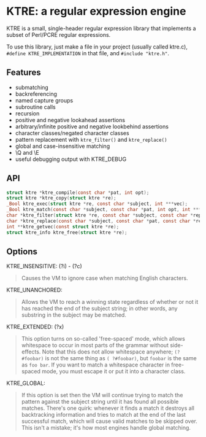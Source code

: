 # KTRE: a regular expression engine

KTRE is a small, single-header regular expression library that
implements a subset of Perl/PCRE regular expressions.

To use this library, just make a file in your project (usually called
ktre.c), `#define KTRE_IMPLEMENTATION` in that file, and `#include
"ktre.h"`.

## Features

* submatching
* backreferencing
* named capture groups
* subroutine calls
* recursion
* positive and negative lookahead assertions
* arbitrary/infinite positive and negative lookbehind assertions
* character classes/negated character classes
* pattern replacement with `ktre_filter()` and `ktre_replace()`
* global and case-insensitive matching
* \Q and \E
* useful debugging output with KTRE_DEBUG

## API

```c
struct ktre *ktre_compile(const char *pat, int opt);
struct ktre *ktre_copy(struct ktre *re);
_Bool ktre_exec(struct ktre *re, const char *subject, int ***vec);
_Bool ktre_match(const char *subject, const char *pat, int opt, int ***vec);
char *ktre_filter(struct ktre *re, const char *subject, const char *replacement);
char *ktre_replace(const char *subject, const char *pat, const char *replacement, int opt, int ***vec);
int **ktre_getvec(const struct ktre *re);
struct ktre_info ktre_free(struct ktre *re);
```

## Options

KTRE_INSENSITIVE: (?i) - (?c)

> Causes the VM to ignore case when matching English characters.

KTRE_UNANCHORED:

> Allows the VM to reach a winning state regardless of whether or not
> it has reached the end of the subject string; in other words, any
> substring in the subject may be matched.

KTRE_EXTENDED: (?x)

> This option turns on so-called 'free-spaced' mode, which allows
> whitespace to occur in most parts of the grammar without
> side-effects.  Note that this does not allow whitespace anywhere;
> `(?#foobar)` is not the same thing as `( ?#foobar)`, but `foobar` is
> the same as `foo bar`.  If you want to match a whitespace character
> in free-spaced mode, you must escape it or put it into a character
> class.

KTRE_GLOBAL:

> If this option is set then the VM will continue trying to match the
> pattern against the subject string until it has found all possible
> matches. There's one quirk: whenever it finds a match it destroys
> all backtracking information and tries to match at the end of the
> last successful match, which will cause valid matches to be skipped
> over.  This isn't a mistake; it's how most engines handle global
> matching.
